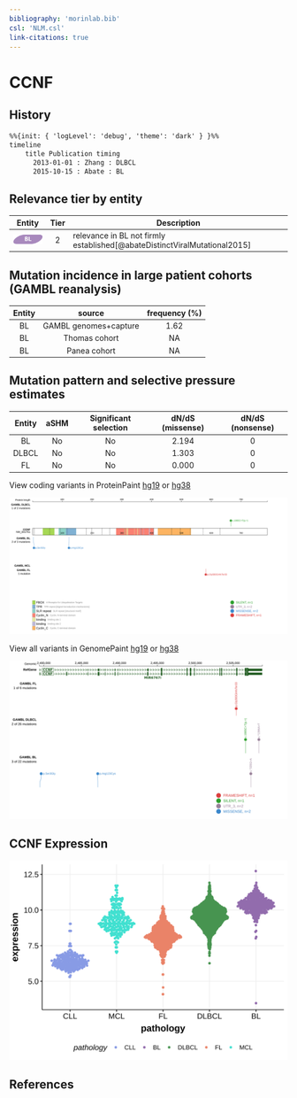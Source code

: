 ```yaml
---
bibliography: 'morinlab.bib'
csl: 'NLM.csl'
link-citations: true
---
```

# CCNF

## History
```mermaid
%%{init: { 'logLevel': 'debug', 'theme': 'dark' } }%%
timeline
    title Publication timing
      2013-01-01 : Zhang : DLBCL
      2015-10-15 : Abate : BL
```

## Relevance tier by entity

|Entity|Tier|Description                           |
|:------:|:----:|--------------------------------------|
|![BL](images/icons/BL_tier2.png)    |2   |relevance in BL not firmly established[@abateDistinctViralMutational2015]|

## Mutation incidence in large patient cohorts (GAMBL reanalysis)

|Entity|source               |frequency (%)|
|:------:|:---------------------:|:-------------:|
|BL    |GAMBL genomes+capture|1.62         |
|BL    |Thomas cohort        |  NA         |
|BL    |Panea cohort         |  NA         |

## Mutation pattern and selective pressure estimates

|Entity|aSHM|Significant selection|dN/dS (missense)|dN/dS (nonsense)|
|:------:|:----:|:---------------------:|:----------------:|:----------------:|
|BL    |No  |No                   |2.194           |0               |
|DLBCL |No  |No                   |1.303           |0               |
|FL    |No  |No                   |0.000           |0               |


View coding variants in ProteinPaint [hg19](https://morinlab.github.io/LLMPP/GAMBL/CCNF_protein.html)  or [hg38](https://morinlab.github.io/LLMPP/GAMBL/CCNF_protein_hg38.html)

![](images/proteinpaint/CCNF_NM_001761.svg)

View all variants in GenomePaint [hg19](https://morinlab.github.io/LLMPP/GAMBL/CCNF.html)  or [hg38](https://morinlab.github.io/LLMPP/GAMBL/CCNF_hg38.html)

![](images/proteinpaint/CCNF.svg)

## CCNF Expression
![](images/gene_expression/CCNF_by_pathology.svg)
<!-- ORIGIN: abateDistinctViralMutational2015a -->
<!-- BL: abateDistinctViralMutational2015a -->

## References
